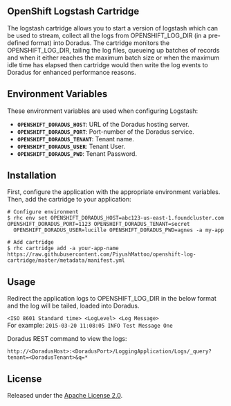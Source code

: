 ## OpenShift Logstash Cartridge

The logstash cartridge allows you to start a version of logstash which can be used to stream, collect all the logs from OPENSHIFT_LOG_DIR (in a pre-defined format) into Doradus. The cartridge monitors the OPENSHIFT_LOG_DIR, tailing the log files, queueing up batches of records and when it either reaches the maximum batch size or when the maximum idle time has elapsed then cartridge would then write the log events to Doradus for enhanced performance reasons.


## Environment Variables

These environment variables are used when configuring Logstash:

 * **`OPENSHIFT_DORADUS_HOST`**: URL of the Doradus hosting server. 
 * **`OPENSHIFT_DORADUS_PORT`**: Port-number of the Doradus service. 
 * **`OPENSHIFT_DORADUS_TENANT`**: Tenant name. 
 * **`OPENSHIFT_DORADUS_USER`**: Tenant User. 
 * **`OPENSHIFT_DORADUS_PWD`**: Tenant Password. 


## Installation

First, configure the application with the appropriate environment variables. Then, add the cartridge to your application:

    # Configure environment
    $ rhc env set OPENSHIFT_DORADUS_HOST=abc123-us-east-1.foundcluster.com OPENSHIFT_DORADUS_PORT=1123 OPENSHIFT_DORADUS_TENANT=secret 
	  OPENSHIFT_DORADUS_USER=lucille OPENSHIFT_DORADUS_PWD=agnes -a my-app

    # Add cartridge
    $ rhc cartridge add -a your-app-name https://raw.githubusercontent.com/PiyushMattoo/openshift-log-cartridge/master/metadata/manifest.yml

## Usage

Redirect the application logs to OPENSHIFT_LOG_DIR in the below format and the log will be tailed, loaded into Doradus.

`<ISO 8601 Standard time> <LogLevel> <Log Message>`  
For example: `2015-03-20 11:08:05 INFO Test Message One` 

Doradus REST command to view the logs:

`http://<DoradusHost>:<DoradusPort>/LoggingApplication/Logs/_query?tenant=<DoradusTenant>&q=*`
	
## License

Released under the [Apache License 2.0](http://www.apache.org/licenses/LICENSE-2.0.html).